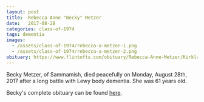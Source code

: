 ```yaml
---
layout: post
title:  Rebecca Anne "Becky" Metzer
date:   2017-08-28
categories: class-of-1974
tags: dementia
images:
  - /assets/class-of-1974/rebecca-a-metzer-1.png
  - /assets/class-of-1974/rebecca-a-metzer-2.png
obituary: https://www.flintofts.com/obituary/Rebecca-Anne-Metzer/Kirkland-Washington/1752076
---
```

Becky Metzer, of Sammamish, died peacefully on Monday, August 28th, 2017 after a long battle with Lewy body dementia. She was 61 years old.

Becky's complete obituary can be found [here](https://www.flintofts.com/obituary/Rebecca-Anne-Metzer/Kirkland-Washington/1752076).
